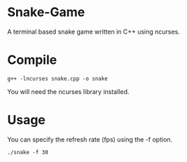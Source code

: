 # Snake-Game
A terminal based snake game written in C++ using ncurses.

# Compile

```
g++ -lncurses snake.cpp -o snake
```

You will need the ncurses library installed.

# Usage

You can specify the refresh rate (fps) using the -f option.
```
./snake -f 30
```
